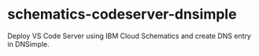 # schematics-codeserver-dnsimple
Deploy VS Code Server using IBM Cloud Schematics and create DNS entry in DNSimple. 
